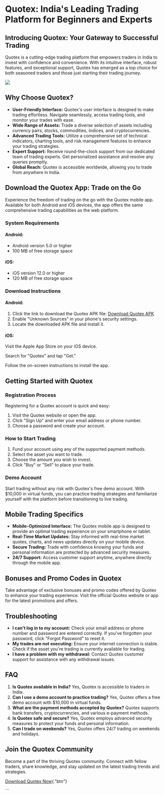 # Quotex: India\'s Leading Trading Platform for Beginners and Experts

## Introducing Quotex: Your Gateway to Successful Trading

Quotex is a cutting-edge trading platform that empowers traders in India
to invest with confidence and convenience. With its intuitive interface,
robust features, and exceptional support, Quotex has emerged as a top
choice for both seasoned traders and those just starting their trading
journey.

[![](https://static.quotex.io/files/5_en/300_250.jpg)](https://traff.sbs/brokerqxsignupf)

## Why Choose Quotex?

-   **User-Friendly Interface:** Quotex\'s user interface is designed to
    make trading effortless. Navigate seamlessly, access trading tools,
    and monitor your trades with ease.
-   **Wide Range of Assets:** Trade a diverse selection of assets
    including currency pairs, stocks, commodities, indices, and
    cryptocurrencies.
-   **Advanced Trading Tools:** Utilize a comprehensive set of technical
    indicators, charting tools, and risk management features to enhance
    your trading strategies.
-   **Expert Support:** Receive round-the-clock support from our
    dedicated team of trading experts. Get personalized assistance and
    resolve any queries promptly.
-   **Global Reach:** Quotex is accessible worldwide, allowing you to
    trade from anywhere in India.

## Download the Quotex App: Trade on the Go

Experience the freedom of trading on the go with the Quotex mobile app.
Available for both Android and iOS devices, the app offers the same
comprehensive trading capabilities as the web platform.

### System Requirements

#### Android:

-   Android version 5.0 or higher
-   100 MB of free storage space

#### iOS:

-   iOS version 12.0 or higher
-   120 MB of free storage space

### Download Instructions

#### Android:

1.  Click the link to download the Quotex APK file: [Download Quotex
    APK](\%22https://traff.sbs/quotexonelink\%22)
2.  Enable "Unknown Sources" in your phone\'s security settings.
3.  Locate the downloaded APK file and install it.

#### iOS:

Visit the Apple App Store on your iOS device.

Search for "Quotex" and tap "Get."

Follow the on-screen instructions to install the app.

## Getting Started with Quotex

### Registration Process

Registering for a Quotex account is quick and easy:

1.  Visit the Quotex website or open the app.
2.  Click "Sign Up" and enter your email address or phone number.
3.  Choose a password and create your account.

### How to Start Trading

1.  Fund your account using any of the supported payment methods.
2.  Select the asset you want to trade.
3.  Choose the amount you wish to invest.
4.  Click "Buy" or "Sell" to place your trade.

### Demo Account

Start trading without any risk with Quotex\'s free demo account. With
\$10,000 in virtual funds, you can practice trading strategies and
familiarize yourself with the platform before transitioning to live
trading.

## Mobile Trading Specifics

-   **Mobile-Optimized Interface:** The Quotex mobile app is designed to
    provide an optimal trading experience on your smartphone or tablet.
-   **Real-Time Market Updates:** Stay informed with real-time market
    quotes, charts, and news updates directly on your mobile device.
-   **Secure Trading:** Trade with confidence knowing your funds and
    personal information are protected by advanced security measures.
-   **24/7 Support:** Access customer support anytime, anywhere directly
    through the mobile app.

## Bonuses and Promo Codes in Quotex

Take advantage of exclusive bonuses and promo codes offered by Quotex to
enhance your trading experience. Visit the official Quotex website or
app for the latest promotions and offers.

## Troubleshooting

-   **I can\'t log in to my account:** Check your email address or phone
    number and password are entered correctly. If you\'ve forgotten your
    password, click "Forgot Password" to reset it.
-   **My trades are not executing:** Ensure your internet connection is
    stable. Check if the asset you\'re trading is currently available
    for trading.
-   **I have a problem with my withdrawal:** Contact Quotex customer
    support for assistance with any withdrawal issues.

## FAQ

1.  **Is Quotex available in India?** Yes, Quotex is accessible to
    traders in India.
2.  **Can I use a demo account to practice trading?** Yes, Quotex offers
    a free demo account with \$10,000 in virtual funds.
3.  **What are the payment methods accepted by Quotex?** Quotex supports
    bank transfers, cryptocurrencies, and various e-payment methods.
4.  **Is Quotex safe and secure?** Yes, Quotex employs advanced security
    measures to protect your funds and personal information.
5.  **Can I trade on weekends?** Yes, Quotex offers 24/7 trading on
    weekends and holidays.

## Join the Quotex Community

Become a part of the thriving Quotex community. Connect with fellow
traders, share knowledge, and stay updated on the latest trading trends
and strategies.

[Download Quotex
Now](\%22https://traff.sbs/quotexonelink\%22){."btn"}

\`\`\`

